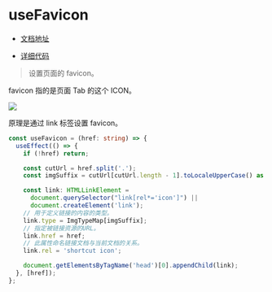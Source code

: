 # useFavicon

- [文档地址](https://ahooks.js.org/zh-CN/hooks/use-favicon)

- [详细代码](https://github.com/GpingFeng/hooks/blob/guangping%2Fread-code/packages/hooks/src/useFavicon/index.ts)

> 设置页面的 favicon。

favicon 指的是页面 Tab 的这个 ICON。

![](https://p3-juejin.byteimg.com/tos-cn-i-k3u1fbpfcp/9897604c441943e88e62d188df98ffc0~tplv-k3u1fbpfcp-zoom-1.image)

原理是通过 link 标签设置 favicon。

```ts
const useFavicon = (href: string) => {
  useEffect(() => {
    if (!href) return;

    const cutUrl = href.split('.');
    const imgSuffix = cutUrl[cutUrl.length - 1].toLocaleUpperCase() as ImgTypes;

    const link: HTMLLinkElement =
      document.querySelector("link[rel*='icon']") ||
      document.createElement('link');
    // 用于定义链接的内容的类型。
    link.type = ImgTypeMap[imgSuffix];
    // 指定被链接资源的URL。
    link.href = href;
    // 此属性命名链接文档与当前文档的关系。
    link.rel = 'shortcut icon';

    document.getElementsByTagName('head')[0].appendChild(link);
  }, [href]);
};
```
